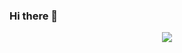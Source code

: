 ### Hi there 👋


<div align="center"> <img src="
        background-image: url("https://img0.baidu.com/it/u=3219419441,2818822536&fm=253&fmt=auto&app=120&f=JPEG?w=1422&h=800)!important;"> </div>
